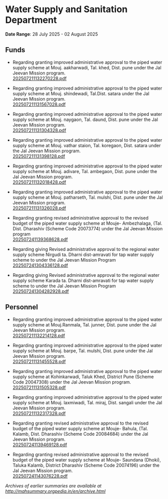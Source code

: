 # Water Supply and Sanitation Department

**Date Range**: 28 July 2025 - 02 August 2025


## Funds
- Regarding granting improved administrative approval to the piped water supply scheme at Mouj. aakharwadi, Tal. khed, Dist. pune under the Jal Jeevan Mission program.\
  [202507211132270228.pdf](https://gr.maharashtra.gov.in/Site/Upload/Government%20Resolutions/English/202507211132270228.pdf)

- Regarding granting improved administrative approval to the piped water supply scheme at Mouj. shindewadi, Tal.Dist. satara under the Jal Jeevan Mission program.\
  [202507211131567028.pdf](https://gr.maharashtra.gov.in/Site/Upload/Government%20Resolutions/English/202507211131567028.pdf)

- Regarding granting improved administrative approval to the piped water supply scheme at Mouj. naygaon, Tal. daund, Dist. pune under the Jal Jeevan Mission program.\
  [202507211131304328.pdf](https://gr.maharashtra.gov.in/Site/Upload/Government%20Resolutions/English/202507211131304328.pdf)

- Regarding granting improved administrative approval to the piped water supply scheme at Mouj. vathar staion, Tal. koregaon, Dist. satara under the Jal Jeevan Mission program.\
  [202507211131398128.pdf](https://gr.maharashtra.gov.in/Site/Upload/Government%20Resolutions/English/202507211131398128.pdf)

- Regarding granting improved administrative approval to the piped water supply scheme at Mouj. adivare, Tal. ambegaon, Dist. pune under the Jal Jeevan Mission program.\
  [202507211132018428.pdf](https://gr.maharashtra.gov.in/Site/Upload/Government%20Resolutions/English/202507211132018428.pdf)

- Regarding granting improved administrative approval to the piped water supply scheme at Mouj. patharseth, Tal. mulshi, Dist. pune under the Jal Jeevan Mission program.\
  [202507211131326028.pdf](https://gr.maharashtra.gov.in/Site/Upload/Government%20Resolutions/English/202507211131326028.pdf)

- Regarding granting revised administrative approval to the revised budget of the piped water supply scheme at Mouje- Ambezhalaga, (Tal. Dist. Dharashiv (Scheme Code 20073774) under the Jal Jeevan Mission program\
  [202507241139368628.pdf](https://gr.maharashtra.gov.in/Site/Upload/Government%20Resolutions/English/202507241139368628.pdf)

- Regarding giving Revised administrative approval to the regional water supply scheme Nirgudi ta. Dharni dist-amravati for tap water supply scheme to under the Jal Jeevan Mission Program\
  [202507241304336128.pdf](https://gr.maharashtra.gov.in/Site/Upload/Government%20Resolutions/English/202507241304336128.pdf)

- Regarding giving Revised administrative approval to the regional water supply scheme Karada  ta. Dharni dist-amravati for tap water supply scheme to under the Jal Jeevan Mission Program\
  [202507241304282928.pdf](https://gr.maharashtra.gov.in/Site/Upload/Government%20Resolutions/English/202507241304282928.pdf)

## Personnel
- Regarding granting improved administrative approval to the piped water supply scheme at Mouj.Ranmala, Tal. junner, Dist. pune under the Jal Jeevan Mission program.\
  [202507211132214128.pdf](https://gr.maharashtra.gov.in/Site/Upload/Government%20Resolutions/English/202507211132214128.pdf)

- Regarding granting improved administrative approval to the piped water supply scheme at Mouj. barpe, Tal. mulshi, Dist. pune under the Jal Jeevan Mission program.\
  [202507211131455528.pdf](https://gr.maharashtra.gov.in/Site/Upload/Government%20Resolutions/English/202507211131455528.pdf)

- Regarding granting improved administrative approval to the piped water supply scheme at Kohinkarwadi, Taluk Khed, District Pune (Scheme Code 20047308) under the Jal Jeevan Mission program.\
  [202507211131505328.pdf](https://gr.maharashtra.gov.in/Site/Upload/Government%20Resolutions/English/202507211131505328.pdf)

- Regarding granting improved administrative approval to the piped water supply scheme at Mouj. laxmiwadi, Tal. miraj, Dist. sangali under the Jal Jeevan Mission program.\
  [202507211132317328.pdf](https://gr.maharashtra.gov.in/Site/Upload/Government%20Resolutions/English/202507211132317328.pdf)

- Regarding granting revised administrative approval to the revised budget of the piped water supply scheme at Mouje- Bahula, (Tal. Kalamb, Dist. Dharashiv (Scheme Code 20084684) under the Jal Jeevan Mission program.\
  [202507241139469128.pdf](https://gr.maharashtra.gov.in/Site/Upload/Government%20Resolutions/English/202507241139469128.pdf)

- Regarding granting revised administrative approval to the revised budget of the piped water supply scheme at Mouje- Saundana (Dhoki), Taluka Kalamb, District Dharashiv (Scheme Code 20074196) under the Jal Jeevan Mission program.\
  [202507241143076228.pdf](https://gr.maharashtra.gov.in/Site/Upload/Government%20Resolutions/English/202507241143076228.pdf)


*Archives of earlier summaries are available at http://mahsummary.orgpedia.in/en/archive.html*